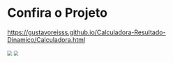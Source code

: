 # 					Confira o Projeto

https://gustavoreisss.github.io/Calculadora-Resultado-Dinamico/Calculadora.html



<img src="https://i.imgur.com/tGnlEIV.png" style="zoom: 67%;" />





<img src="https://i.imgur.com/FkDutUB.png" style="zoom:67%;" />


